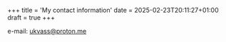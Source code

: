 +++
title = 'My contact information'
date = 2025-02-23T20:11:27+01:00
draft = true
+++

e-mail: ukvass@proton.me